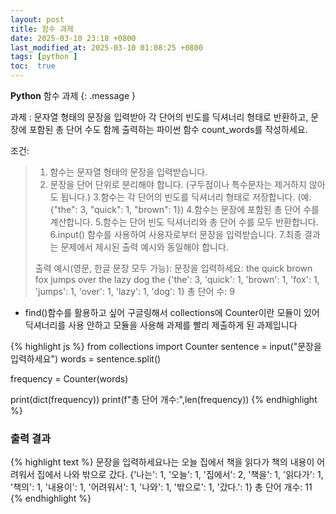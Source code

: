 ```yaml
---
layout: post
title: 함수 과제
date: 2025-03-10 23:18 +0800
last_modified_at: 2025-03-10 01:08:25 +0800
tags: [python ]
toc:  true
---
```

**Python** 함수 과제
{: .message }

과제 : 
문자열 형태의 문장을 입력받아 각 단어의 빈도를 딕셔너리 형태로 반환하고, 문장에 포함된 총 단어 수도 함께 출력하는 파이썬 함수 count_words를 작성하세요.

조건:
> 1. 함수는 문자열 형태의 문장을 입력받습니다.
> 2. 문장을 단어 단위로 분리해야 합니다. (구두점이나 특수문자는 제거하지 않아도 됩니다.)
> 3.함수는 각 단어의 빈도를 딕셔너리 형태로 저장합니다. (예: {"the": 3, "quick": 1, "brown": 1})
> 4.함수는 문장에 포함된 총 단어 수를 계산합니다.
> 5.함수는 단어 빈도 딕셔너리와 총 단어 수를 모두 반환합니다.
> 6.input() 함수를 사용하여 사용자로부터 문장을 입력받습니다.
> 7.최종 결과는 문제에서 제시된 출력 예시와 동일해야 합니다.
> 
> 출력 예시(영문, 한글 문장 모두 가능):
> 문장을 입력하세요: the quick brown fox jumps over the lazy dog the 
> {'the': 3, 'quick': 1, 'brown': 1, 'fox': 1, 'jumps': 1, 'over': 1, 'lazy': 1, 'dog': 1} 
> 총 단어 수: 9

 - find()함수를 활용하고 싶어 구글링해서 collections에 Counter이란 모듈이 있어 딕셔너리를 사용 안하고 모듈을 사용해 과제를 빨리 제출하게 된 과제입니다
 
{% highlight js %}
from collections import Counter
sentence = input("문장을 입력하세요")
words = sentence.split()

frequency = Counter(words)

print(dict(frequency))
print(f"총 단어 개수:",len(frequency))
{% endhighlight %}

### 출력 결과
{% highlight text %}
문장을 입력하세요나는 오늘 집에서 책을 읽다가 책의 내용이 어려워서 집에서 나와 밖으로 갔다.
{'나는': 1, '오늘': 1, '집에서': 2, '책을': 1, '읽다가': 1, '책의': 1, '내용이': 1, '어려워서': 1, '나와': 1, '밖으로': 1, '갔다.': 1}
총 단어 개수: 11
{% endhighlight %}

